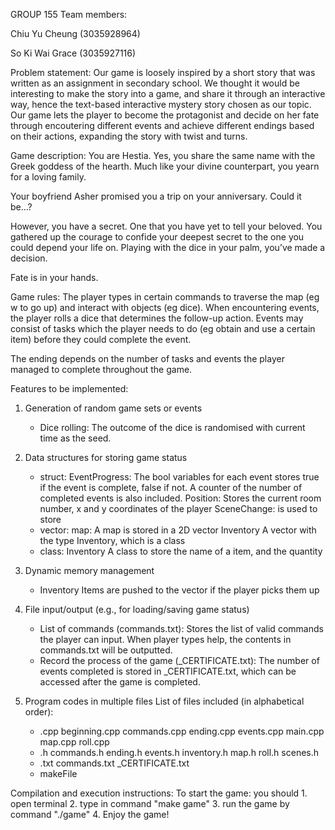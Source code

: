 GROUP 155
Team members:

Chiu Yu Cheung (3035928964)

So Ki Wai Grace (3035927116)

Problem statement:
Our game is loosely inspired by a short story that was written as an assignment in secondary school. We thought it would be interesting to make the story into a game, and share it through an interactive way, hence the text-based interactive mystery story chosen as our topic. Our game lets the player to become the protagonist and decide on her fate through encoutering different events and achieve different endings based on their actions, expanding the story with twist and turns.

Game description:
You are Hestia. Yes, you share the same name with the Greek goddess of the hearth. Much like your divine counterpart, you yearn for a loving family. 

Your boyfriend Asher promised you a trip on your anniversary. Could it be…?

However, you have a secret. One that you have yet to tell your beloved. You gathered up the courage to confide your deepest secret to the one you could depend your life on. Playing with the dice in your palm, you’ve made a decision.

Fate is in your hands.

Game rules:
The player types in certain commands to traverse the map (eg w to go up) and interact with objects (eg dice). When encountering events, the player rolls a dice that determines the follow-up action. Events may consist of tasks which the player needs to do (eg obtain and use a certain item) before they could complete the event. 

The ending depends on the number of tasks and events the player managed to complete throughout the game.

Features to be implemented:
1. Generation of random game sets or events
    - Dice rolling: 
        The outcome of the dice is randomised with current time as the seed.

2. Data structures for storing game status
    - struct: 
        EventProgress:
            The bool variables for each event stores true if the event is complete, false if not. A counter of the number of completed events is also included.
        Position:
            Stores the current room number, x and y coordinates of the player
        SceneChange:
             is used to store 
    - vector: 
        map:
            A map is stored in a 2D vector
        Inventory
            A vector with the type Inventory, which is a class
    - class: Inventory
            A class to store the name of a item, and the quantity

3. Dynamic memory management
    - Inventory
        Items are pushed to the vector if the player picks them up

4. File input/output (e.g., for loading/saving game status)
    - List of commands (commands.txt): 
        Stores the list of valid commands the player can input. When player types help, the contents in commands.txt will be outputted.
    - Record the process of the game (_CERTIFICATE.txt):
        The number of events completed is stored in _CERTIFICATE.txt, which can be accessed after the game is completed.

5. Program codes in multiple files
    List of files included (in alphabetical order):
    - .cpp
        beginning.cpp
        commands.cpp
        ending.cpp
        events.cpp
        main.cpp
        map.cpp
        roll.cpp
    - .h
        commands.h
        ending.h
        events.h
        inventory.h
        map.h
        roll.h
        scenes.h
    - .txt
        commands.txt
        _CERTIFICATE.txt
    - makeFile

Compilation and execution instructions:
To start the game: you should
    1. open terminal
    2. type in command "make game"
    3. run the game by command "./game"
    4. Enjoy the game!
